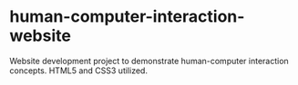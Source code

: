 # human-computer-interaction-website
Website development project to demonstrate human-computer interaction concepts. HTML5 and CSS3 utilized.
